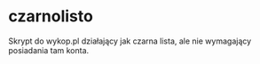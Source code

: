 # czarnolisto
Skrypt do wykop.pl działający jak czarna lista, ale nie wymagający posiadania tam konta.
